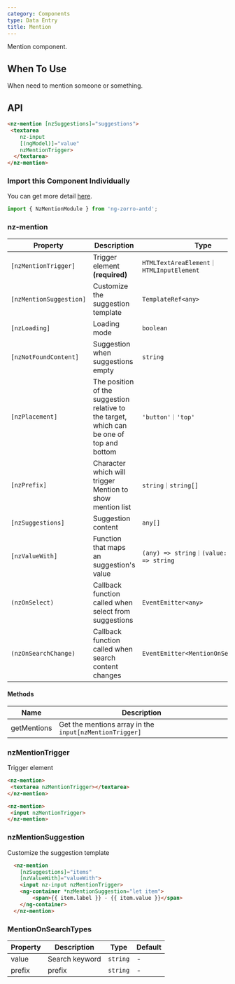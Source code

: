 ```yaml
---
category: Components
type: Data Entry
title: Mention
---
```


Mention component.

## When To Use

When need to mention someone or something.

## API

```html
<nz-mention [nzSuggestions]="suggestions">
 <textarea
    nz-input
    [(ngModel)]="value"
    nzMentionTrigger>
  </textarea>
</nz-mention>
```

### Import this Component Individually

You can get more detail [here](/docs/getting-started/en#import-a-component-individually).

```ts
import { NzMentionModule } from 'ng-zorro-antd';
```

### nz-mention

| Property | Description | Type | Default |
| --- | --- | --- | --- |
| `[nzMentionTrigger]` | Trigger element **(required)** | `HTMLTextAreaElement｜HTMLInputElement` | - |
| `[nzMentionSuggestion]` | Customize the suggestion template | `TemplateRef<any>` | - |
| `[nzLoading]` | Loading mode | `boolean` | `false` |
| `[nzNotFoundContent]` | Suggestion when suggestions empty | `string` | `'无匹配结果，轻敲空格完成输入'` |
| `[nzPlacement]` | The position of the suggestion relative to the target, which can be one of top and bottom | `'button'｜'top'` | `'bottom'` |
| `[nzPrefix]` | Character which will trigger Mention to show mention list | `string｜string[]` | `'@'` |
| `[nzSuggestions]` | Suggestion content | `any[]` | `[]` |
| `[nzValueWith]` | Function that maps an suggestion's value  | `(any) => string｜(value: string) => string` |
| `(nzOnSelect)` | Callback function called when select from suggestions | `EventEmitter<any>` | - |
| `(nzOnSearchChange)` | Callback function called when search content changes| `EventEmitter<MentionOnSearchTypes>` | - |

#### Methods

| Name | Description |
| --- |--- |
| getMentions | Get the mentions array in the `input[nzMentionTrigger]` |

### nzMentionTrigger
Trigger element

```html
<nz-mention>
 <textarea nzMentionTrigger></textarea>
</nz-mention>
```

```html
<nz-mention>
 <input nzMentionTrigger>
</nz-mention>
```

### nzMentionSuggestion
Customize the suggestion template

```html
  <nz-mention
    [nzSuggestions]="items"
    [nzValueWith]="valueWith">
    <input nz-input nzMentionTrigger>
    <ng-container *nzMentionSuggestion="let item">
        <span>{{ item.label }} - {{ item.value }}</span>
    </ng-container>
  </nz-mention>
```

### MentionOnSearchTypes

| Property | Description | Type | Default |
| -------- | ----------- | ---- | ------- |
| value | Search keyword | `string` | - |
| prefix | prefix | `string` | - |
